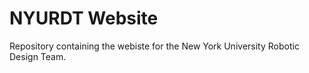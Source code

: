 # NYURDT Website
Repository containing the webiste for the New York University Robotic Design Team.
